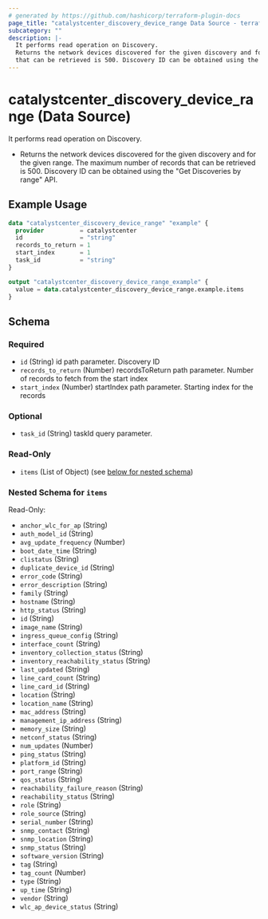 ```yaml
---
# generated by https://github.com/hashicorp/terraform-plugin-docs
page_title: "catalystcenter_discovery_device_range Data Source - terraform-provider-catalystcenter"
subcategory: ""
description: |-
  It performs read operation on Discovery.
  Returns the network devices discovered for the given discovery and for the given range. The maximum number of records
  that can be retrieved is 500. Discovery ID can be obtained using the "Get Discoveries by range" API.
---
```


# catalystcenter_discovery_device_range (Data Source)

It performs read operation on Discovery.

- Returns the network devices discovered for the given discovery and for the given range. The maximum number of records
that can be retrieved is 500. Discovery ID can be obtained using the "Get Discoveries by range" API.

## Example Usage

```terraform
data "catalystcenter_discovery_device_range" "example" {
  provider          = catalystcenter
  id                = "string"
  records_to_return = 1
  start_index       = 1
  task_id           = "string"
}

output "catalystcenter_discovery_device_range_example" {
  value = data.catalystcenter_discovery_device_range.example.items
}
```

<!-- schema generated by tfplugindocs -->
## Schema

### Required

- `id` (String) id path parameter. Discovery ID
- `records_to_return` (Number) recordsToReturn path parameter. Number of records to fetch from the start index
- `start_index` (Number) startIndex path parameter. Starting index for the records

### Optional

- `task_id` (String) taskId query parameter.

### Read-Only

- `items` (List of Object) (see [below for nested schema](#nestedatt--items))

<a id="nestedatt--items"></a>
### Nested Schema for `items`

Read-Only:

- `anchor_wlc_for_ap` (String)
- `auth_model_id` (String)
- `avg_update_frequency` (Number)
- `boot_date_time` (String)
- `clistatus` (String)
- `duplicate_device_id` (String)
- `error_code` (String)
- `error_description` (String)
- `family` (String)
- `hostname` (String)
- `http_status` (String)
- `id` (String)
- `image_name` (String)
- `ingress_queue_config` (String)
- `interface_count` (String)
- `inventory_collection_status` (String)
- `inventory_reachability_status` (String)
- `last_updated` (String)
- `line_card_count` (String)
- `line_card_id` (String)
- `location` (String)
- `location_name` (String)
- `mac_address` (String)
- `management_ip_address` (String)
- `memory_size` (String)
- `netconf_status` (String)
- `num_updates` (Number)
- `ping_status` (String)
- `platform_id` (String)
- `port_range` (String)
- `qos_status` (String)
- `reachability_failure_reason` (String)
- `reachability_status` (String)
- `role` (String)
- `role_source` (String)
- `serial_number` (String)
- `snmp_contact` (String)
- `snmp_location` (String)
- `snmp_status` (String)
- `software_version` (String)
- `tag` (String)
- `tag_count` (Number)
- `type` (String)
- `up_time` (String)
- `vendor` (String)
- `wlc_ap_device_status` (String)
